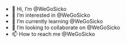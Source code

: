 - 👋 Hi, I’m @WeGoSicko
- 👀 I’m interested in @WeGoSicko
- 🌱 I’m currently learning @WeGoSicko
- 💞️ I’m looking to collaborate on @WeGoSicko
- 📫 How to reach me @WeGoSicko
